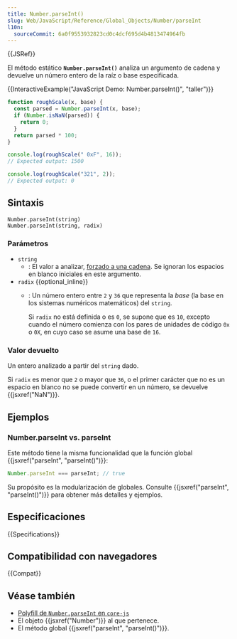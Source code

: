 ```yaml
---
title: Number.parseInt()
slug: Web/JavaScript/Reference/Global_Objects/Number/parseInt
l10n:
  sourceCommit: 6a0f9553932823cd0c4dcf695d4b4813474964fb
---
```


{{JSRef}}

El método estático **`Number.parseInt()`** analiza un argumento de cadena y devuelve un número entero de la raíz o base especificada.

{{InteractiveExample("JavaScript Demo: Number.parseInt()", "taller")}}

```js interactive-example
function roughScale(x, base) {
  const parsed = Number.parseInt(x, base);
  if (Number.isNaN(parsed)) {
    return 0;
  }
  return parsed * 100;
}

console.log(roughScale(" 0xF", 16));
// Expected output: 1500

console.log(roughScale("321", 2));
// Expected output: 0
```

## Sintaxis

```js-nolint
Number.parseInt(string)
Number.parseInt(string, radix)
```

### Parámetros

- `string`
  - : El valor a analizar, [forzado a una cadena](/es/docs/Web/JavaScript/Reference/Global_Objects/String#string_coercion). Se ignoran los espacios en blanco iniciales en este argumento.
- `radix` {{optional_inline}}
  - : Un número entero entre `2` y `36` que representa la _base_ (la base en los sistemas numéricos matemáticos) del `string`.

    Si `radix` no está definida o es `0`, se supone que es `10`, excepto cuando el número comienza con los pares de unidades de código `0x` o `0X`, en cuyo caso se asume una base de `16`.

### Valor devuelto

Un entero analizado a partir del `string` dado.

Si `radix` es menor que `2` o mayor que `36`, o el primer carácter que no es un espacio en blanco no se puede convertir en un número, se devuelve {{jsxref("NaN")}}.

## Ejemplos

### Number.parseInt vs. parseInt

Este método tiene la misma funcionalidad que la función global {{jsxref("parseInt", "parseInt()")}}:

```js
Number.parseInt === parseInt; // true
```

Su propósito es la modularización de globales. Consulte {{jsxref("parseInt", "parseInt()")}} para obtener más detalles y ejemplos.

## Especificaciones

{{Specifications}}

## Compatibilidad con navegadores

{{Compat}}

## Véase también

- [Polyfill de `Number.parseInt` en `core-js`](https://github.com/zloirock/core-js#ecmascript-number)
- El objeto {{jsxref("Number")}} al que pertenece.
- El método global {{jsxref("parseInt", "parseInt()")}}.

